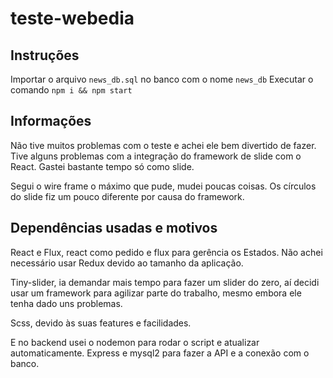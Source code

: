# teste-webedia

## Instruções

Importar o arquivo `news_db.sql` no banco com o nome `news_db`
Executar o comando `npm i && npm start`

## Informações

Não tive muitos problemas com o teste e achei ele bem divertido de fazer. Tive alguns problemas com a integração do framework de slide com o React. Gastei bastante tempo só como slide. 

Segui o wire frame o máximo que pude, mudei poucas coisas. Os círculos do slide fiz um pouco diferente por causa do framework.

## Dependências usadas e motivos 

React e Flux, react como pedido e flux para gerência os Estados. Não achei necessário usar Redux devido ao tamanho da aplicação. 

Tiny-slider, ia demandar mais tempo para fazer um slider do zero, aí decidi usar um framework para agilizar parte do trabalho, mesmo embora ele tenha dado uns problemas. 

Scss, devido às suas features e facilidades. 

E no backend usei o nodemon para rodar o script e atualizar automaticamente. Express e mysql2 para fazer a API e a conexão com o banco. 
